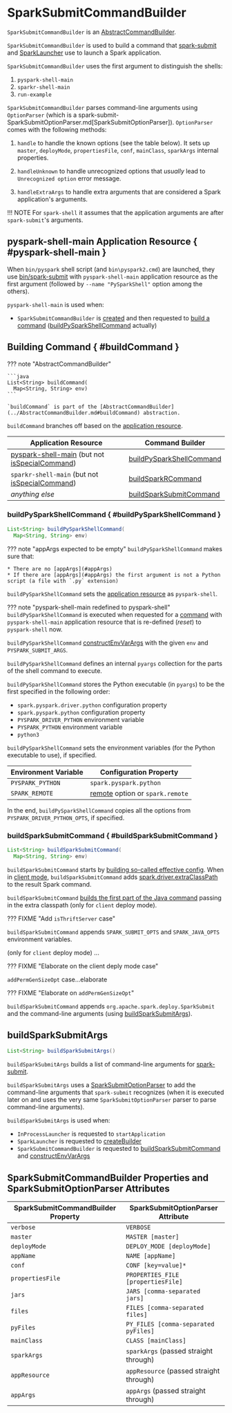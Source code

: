 # SparkSubmitCommandBuilder

`SparkSubmitCommandBuilder` is an [AbstractCommandBuilder](../AbstractCommandBuilder.md).

`SparkSubmitCommandBuilder` is used to build a command that [spark-submit](index.md#main) and [SparkLauncher](../SparkLauncher.md) use to launch a Spark application.

`SparkSubmitCommandBuilder` uses the first argument to distinguish the shells:

1. `pyspark-shell-main`
2. `sparkr-shell-main`
3. `run-example`

`SparkSubmitCommandBuilder` parses command-line arguments using `OptionParser` (which is a spark-submit-SparkSubmitOptionParser.md[SparkSubmitOptionParser]). `OptionParser` comes with the following methods:

1. `handle` to handle the known options (see the table below). It sets up `master`, `deployMode`, `propertiesFile`, `conf`, `mainClass`, `sparkArgs` internal properties.

2. `handleUnknown` to handle unrecognized options that _usually_ lead to `Unrecognized option` error message.

3. `handleExtraArgs` to handle extra arguments that are considered a Spark application's arguments.

!!! NOTE
    For `spark-shell` it assumes that the application arguments are after ``spark-submit``'s arguments.

## <span id="PYSPARK_SHELL"> pyspark-shell-main Application Resource { #pyspark-shell-main }

When `bin/pyspark` shell script (and `bin\pyspark2.cmd`) are launched, they use [bin/spark-submit](index.md) with `pyspark-shell-main` application resource as the first argument (followed by `--name "PySparkShell"` option among the others).

`pyspark-shell-main` is used when:

* `SparkSubmitCommandBuilder` is [created](#creating-instance) and then requested to [build a command](#buildCommand) ([buildPySparkShellCommand](#buildPySparkShellCommand) actually)

## Building Command { #buildCommand }

??? note "AbstractCommandBuilder"

    ```java
    List<String> buildCommand(
      Map<String, String> env)
    ```

    `buildCommand` is part of the [AbstractCommandBuilder](../AbstractCommandBuilder.md#buildCommand) abstraction.

`buildCommand` branches off based on the [application resource](../AbstractCommandBuilder.md#appResource).

Application Resource | Command Builder
---------------------|----------------
 [pyspark-shell-main](#pyspark-shell-main) (but not [isSpecialCommand](#isSpecialCommand)) | [buildPySparkShellCommand](#buildPySparkShellCommand)
 `sparkr-shell-main` (but not [isSpecialCommand](#isSpecialCommand)) | [buildSparkRCommand](#buildSparkRCommand)
 _anything else_ | [buildSparkSubmitCommand](#buildSparkSubmitCommand)

### buildPySparkShellCommand { #buildPySparkShellCommand }

```java
List<String> buildPySparkShellCommand(
  Map<String, String> env)
```

??? note "appArgs expected to be empty"
    `buildPySparkShellCommand` makes sure that:

    * There are no [appArgs](#appArgs)
    * If there are [appArgs](#appArgs) the first argument is not a Python script (a file with `.py` extension)

`buildPySparkShellCommand` sets the [application resource](../AbstractCommandBuilder.md#appResource) as `pyspark-shell`.

??? note "pyspark-shell-main redefined to pyspark-shell"
    `buildPySparkShellCommand` is executed when requested for a [command](#buildCommand) with `pyspark-shell-main` application resource that is re-defined (_reset_) to `pyspark-shell` now.

`buildPySparkShellCommand` [constructEnvVarArgs](#constructEnvVarArgs) with the given `env` and `PYSPARK_SUBMIT_ARGS`.

`buildPySparkShellCommand` defines an internal `pyargs` collection for the parts of the shell command to execute.

`buildPySparkShellCommand` stores the Python executable (in `pyargs`) to be the first specified in the following order:

* `spark.pyspark.driver.python` configuration property
* `spark.pyspark.python` configuration property
* `PYSPARK_DRIVER_PYTHON` environment variable
* `PYSPARK_PYTHON` environment variable
* `python3`

`buildPySparkShellCommand` sets the environment variables (for the Python executable to use), if specified.

Environment Variable | Configuration Property
---------------------|-----------------------
 `PYSPARK_PYTHON` | `spark.pyspark.python`
 `SPARK_REMOTE` | [remote](../AbstractCommandBuilder.md#remote) option or `spark.remote`

In the end, `buildPySparkShellCommand` copies all the options from `PYSPARK_DRIVER_PYTHON_OPTS`, if specified.

### buildSparkSubmitCommand { #buildSparkSubmitCommand }

```java
List<String> buildSparkSubmitCommand(
  Map<String, String> env)
```

`buildSparkSubmitCommand` starts by [building so-called effective config](#getEffectiveConfig). When in [client mode](#isClientMode), `buildSparkSubmitCommand` adds [spark.driver.extraClassPath](../../driver.md#spark_driver_extraClassPath) to the result Spark command.

`buildSparkSubmitCommand` [builds the first part of the Java command](../AbstractCommandBuilder.md#buildJavaCommand) passing in the extra classpath (only for `client` deploy mode).

??? FIXME "Add `isThriftServer` case"

`buildSparkSubmitCommand` appends `SPARK_SUBMIT_OPTS` and `SPARK_JAVA_OPTS` environment variables.

(only for `client` deploy mode) ...

??? FIXME "Elaborate on the client deply mode case"

`addPermGenSizeOpt` case...elaborate

??? FIXME "Elaborate on `addPermGenSizeOpt`"

`buildSparkSubmitCommand` appends `org.apache.spark.deploy.SparkSubmit` and the command-line arguments (using [buildSparkSubmitArgs](#buildSparkSubmitArgs)).

## <span id="buildSparkSubmitArgs"> buildSparkSubmitArgs

```java
List<String> buildSparkSubmitArgs()
```

`buildSparkSubmitArgs` builds a list of command-line arguments for [spark-submit](index.md).

`buildSparkSubmitArgs` uses a [SparkSubmitOptionParser](SparkSubmitOptionParser.md) to add the command-line arguments that `spark-submit` recognizes (when it is executed later on and uses the very same `SparkSubmitOptionParser` parser to parse command-line arguments).

`buildSparkSubmitArgs` is used when:

* `InProcessLauncher` is requested to `startApplication`
* `SparkLauncher` is requested to [createBuilder](../SparkLauncher.md#createBuilder)
* `SparkSubmitCommandBuilder` is requested to [buildSparkSubmitCommand](#buildSparkSubmitCommand) and [constructEnvVarArgs](#constructEnvVarArgs)

## SparkSubmitCommandBuilder Properties and SparkSubmitOptionParser Attributes

SparkSubmitCommandBuilder Property | SparkSubmitOptionParser Attribute
---------|---------
 `verbose` | `VERBOSE`
 `master` | `MASTER [master]`
 `deployMode` | `DEPLOY_MODE [deployMode]`
 `appName` | `NAME [appName]`
 `conf` | `CONF [key=value]*`
 `propertiesFile` | `PROPERTIES_FILE [propertiesFile]`
 `jars` | `JARS [comma-separated jars]`
 `files` | `FILES [comma-separated files]`
 `pyFiles` | `PY_FILES [comma-separated pyFiles]`
 `mainClass` | `CLASS [mainClass]`
 `sparkArgs` | `sparkArgs` (passed straight through)
 `appResource` | `appResource` (passed straight through)
 `appArgs` | `appArgs` (passed straight through)

<!---
## Review Me

==== [[getEffectiveConfig]] `getEffectiveConfig` Internal Method

[source, java]
----
Map<String, String> getEffectiveConfig()
----

`getEffectiveConfig` internal method builds `effectiveConfig` that is `conf` with the Spark properties file loaded (using spark-AbstractCommandBuilder.md#loadPropertiesFile[loadPropertiesFile] internal method) skipping keys that have already been loaded (it happened when the command-line options were parsed in <<SparkSubmitCommandBuilder, handle>> method).

NOTE: Command-line options (e.g. `--driver-class-path`) have higher precedence than their corresponding Spark settings in a Spark properties file (e.g. `spark.driver.extraClassPath`). You can therefore control the final settings by overriding Spark settings on command line using the command-line options.
charset and trims white spaces around values.

==== [[isClientMode]] `isClientMode` Internal Method

[source, java]
----
private boolean isClientMode(Map<String, String> userProps)
----

`isClientMode` checks `master` first (from the command-line options) and then `spark.master` Spark property. Same with `deployMode` and `spark.submit.deployMode`.

CAUTION: FIXME Review `master` and `deployMode`. How are they set?

`isClientMode` responds positive when no explicit master and `client` deploy mode set explicitly.

=== [[OptionParser]] OptionParser

`OptionParser` is a custom spark-submit-SparkSubmitOptionParser.md[SparkSubmitOptionParser] that `SparkSubmitCommandBuilder` uses to parse command-line arguments. It defines all the spark-submit-SparkSubmitOptionParser.md#callbacks[SparkSubmitOptionParser callbacks], i.e. <<OptionParser-handle, handle>>, <<OptionParser-handleUnknown, handleUnknown>>, and <<OptionParser-handleExtraArgs, handleExtraArgs>>, for command-line argument handling.

==== [[OptionParser-handle]] OptionParser's `handle` Callback

[source, scala]
----
boolean handle(String opt, String value)
----

`OptionParser` comes with a custom `handle` callback (from the spark-submit-SparkSubmitOptionParser.md#callbacks[SparkSubmitOptionParser callbacks]).

.`handle` Method
[options="header",width="100%"]
|===
| Command-Line Option | Property / Behaviour
| `--master` | `master`
| `--deploy-mode` | `deployMode`
| `--properties-file` | `propertiesFile`
| `--driver-memory` | Sets `spark.driver.memory` (in `conf`)
| `--driver-java-options` | Sets `spark.driver.extraJavaOptions` (in `conf`)
| `--driver-library-path` | Sets `spark.driver.extraLibraryPath` (in `conf`)
| `--driver-class-path` | Sets `spark.driver.extraClassPath` (in `conf`)
| `--conf` | Expects a `key=value` pair that it puts in `conf`
| `--class` | Sets `mainClass` (in `conf`).

It may also set `allowsMixedArguments` and `appResource` if the execution is for one of the special classes, i.e. spark-shell.md[spark-shell], `SparkSQLCLIDriver`, or spark-sql-thrift-server.md[HiveThriftServer2].
| `--kill` \| `--status` | Disables `isAppResourceReq` and adds itself with the value to `sparkArgs`.
| `--help` \| `--usage-error` | Disables `isAppResourceReq` and adds itself to `sparkArgs`.
| `--version` | Disables `isAppResourceReq` and adds itself to `sparkArgs`.
| _anything else_ | Adds an element to `sparkArgs`
|===

==== [[OptionParser-handleUnknown]] OptionParser's `handleUnknown` Method

[source, scala]
----
boolean handleUnknown(String opt)
----

If `allowsMixedArguments` is enabled, `handleUnknown` simply adds the input `opt` to `appArgs` and allows for further spark-submit-SparkSubmitOptionParser.md#parse[parsing of the argument list].

CAUTION: FIXME Where's `allowsMixedArguments` enabled?

If `isExample` is enabled, `handleUnknown` sets `mainClass` to be `org.apache.spark.examples.[opt]` (unless the input `opt` has already the package prefix) and stops further spark-submit-SparkSubmitOptionParser.md#parse[parsing of the argument list].

CAUTION: FIXME Where's `isExample` enabled?

Otherwise, `handleUnknown` sets `appResource` and stops further spark-submit-SparkSubmitOptionParser.md#parse[parsing of the argument list].

==== [[OptionParser-handleExtraArgs]] OptionParser's `handleExtraArgs` Method

[source, scala]
----
void handleExtraArgs(List<String> extra)
----

`handleExtraArgs` adds all the `extra` arguments to `appArgs`.
-->

